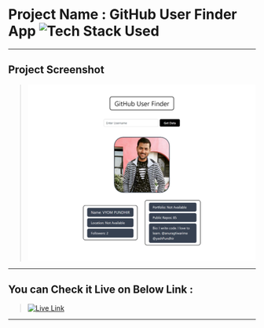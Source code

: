 # Project Name : GitHub User Finder App ![Tech Stack Used](https://img.shields.io/badge/Technologies-ReactJS-magenta)

---

## Project Screenshot

> ![SS](./ss.png)

---

## You can Check it Live on Below Link :

> [![Live Link](https://img.shields.io/badge/DEPLOYED-LINK-green)](https://git-hub-user-finder-hazel.vercel.app/)

---
